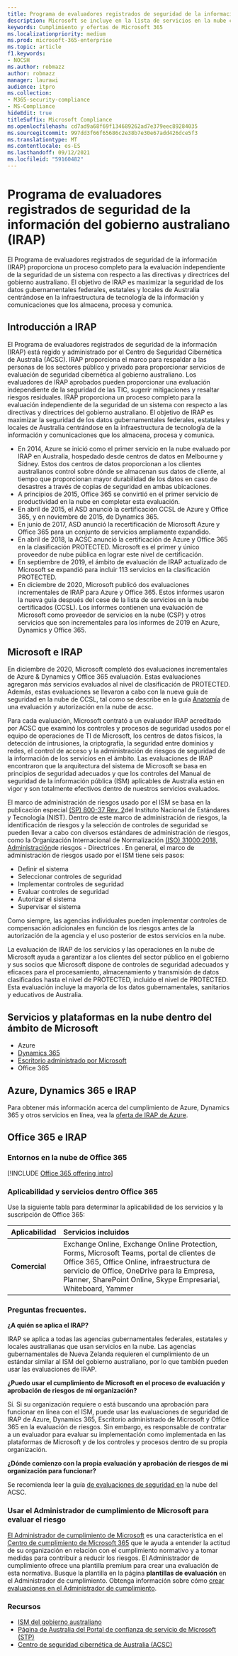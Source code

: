 ```yaml
---
title: Programa de evaluadores registrados de seguridad de la información del gobierno australiano (IRAP)
description: Microsoft se incluye en la lista de servicios en la nube certificados de Australia para marcadores de limitación de difusión no clasificados (DLM) y datos PROTEGIDOS basados en una evaluación y certificación de IRAP por parte del Centro de Seguridad Cibernética de Australia (ACSC).
keywords: Cumplimiento y ofertas de Microsoft 365
ms.localizationpriority: medium
ms.prod: microsoft-365-enterprise
ms.topic: article
f1.keywords:
- NOCSH
ms.author: robmazz
author: robmazz
manager: laurawi
audience: itpro
ms.collection:
- M365-security-compliance
- MS-Compliance
hideEdit: true
titleSuffix: Microsoft Compliance
ms.openlocfilehash: cd7ad9a68f69f134689262ad7e379eec89284035
ms.sourcegitcommit: 997dd3f66f65686c2e38b7e30e67add426dce5f3
ms.translationtype: MT
ms.contentlocale: es-ES
ms.lasthandoff: 09/12/2021
ms.locfileid: "59160482"
---
```

# <a name="australian-government-information-security-registered-assessor-program-irap"></a>Programa de evaluadores registrados de seguridad de la información del gobierno australiano (IRAP)

El Programa de evaluadores registrados de seguridad de la información (IRAP) proporciona un proceso completo para la evaluación independiente de la seguridad de un sistema con respecto a las directivas y directrices del gobierno australiano. El objetivo de IRAP es maximizar la seguridad de los datos gubernamentales federales, estatales y locales de Australia centrándose en la infraestructura de tecnología de la información y comunicaciones que los almacena, procesa y comunica.

## <a name="irap-overview"></a>Introducción a IRAP

El Programa de evaluadores registrados de seguridad de la información (IRAP) está regido y administrado por el Centro de Seguridad Cibernética de Australia (ACSC). IRAP proporciona el marco para respaldar a las personas de los sectores público y privado para proporcionar servicios de evaluación de seguridad cibernética al gobierno australiano. Los evaluadores de IRAP aprobados pueden proporcionar una evaluación independiente de la seguridad de las TIC, sugerir mitigaciones y resaltar riesgos residuales. IRAP proporciona un proceso completo para la evaluación independiente de la seguridad de un sistema con respecto a las directivas y directrices del gobierno australiano. El objetivo de IRAP es maximizar la seguridad de los datos gubernamentales federales, estatales y locales de Australia centrándose en la infraestructura de tecnología de la información y comunicaciones que los almacena, procesa y comunica.

- En 2014, Azure se inició como el primer servicio en la nube evaluado por IRAP en Australia, hospedado desde centros de datos en Melbourne y Sídney. Estos dos centros de datos proporcionan a los clientes australianos control sobre dónde se almacenan sus datos de cliente, al tiempo que proporcionan mayor durabilidad de los datos en caso de desastres a través de copias de seguridad en ambas ubicaciones.
- A principios de 2015, Office 365 se convirtió en el primer servicio de productividad en la nube en completar esta evaluación.
- En abril de 2015, el ASD anunció la certificación CCSL de Azure y Office 365, y en noviembre de 2015, de Dynamics 365.
- En junio de 2017, ASD anunció la recertificación de Microsoft Azure y Office 365 para un conjunto de servicios ampliamente expandido.
- En abril de 2018, la ACSC anunció la certificación de Azure y Office 365 en la clasificación PROTECTED. Microsoft es el primer y único proveedor de nube pública en lograr este nivel de certificación.
- En septiembre de 2019, el ámbito de evaluación de IRAP actualizado de Microsoft se expandió para incluir 113 servicios en la clasificación PROTECTED.
- En diciembre de 2020, Microsoft publicó dos evaluaciones incrementales de IRAP para Azure y Office 365. Estos informes usaron la nueva guía después del cese de la lista de servicios en la nube certificados (CCSL). Los informes contienen una evaluación de Microsoft como proveedor de servicios en la nube (CSP) y otros servicios que son incrementales para los informes de 2019 en Azure, Dynamics y Office 365.

## <a name="microsoft-and-irap"></a>Microsoft e IRAP

En diciembre de 2020, Microsoft completó dos evaluaciones incrementales de Azure & Dynamics y Office 365 evaluación. Estas evaluaciones agregaron más servicios evaluados al nivel de clasificación de PROTECTED. Además, estas evaluaciones se llevaron a cabo con la nueva guía de seguridad en la nube de CCSL, tal como se describe en la guía [Anatomía](https://www.cyber.gov.au/acsc/government/cloud-security-guidance) de una evaluación y autorización en la nube de acsc.

Para cada evaluación, Microsoft contrató a un evaluador IRAP acreditado por ACSC que examinó los controles y procesos de seguridad usados por el equipo de operaciones de TI de Microsoft, los centros de datos físicos, la detección de intrusiones, la criptografía, la seguridad entre dominios y redes, el control de acceso y la administración de riesgos de seguridad de la información de los servicios en el ámbito. Las evaluaciones de IRAP encontraron que la arquitectura del sistema de Microsoft se basa en principios de seguridad adecuados y que los controles del Manual de seguridad de la información pública (ISM) aplicables de Australia están en vigor y son totalmente efectivos dentro de nuestros servicios evaluados.

El marco de administración de riesgos usado por el ISM se basa en la publicación especial [(SP) 800-37 Rev. 2](https://csrc.nist.gov/publications/detail/sp/800-37/rev-2/final)del Instituto Nacional de Estándares y Tecnología (NIST). Dentro de este marco de administración de riesgos, la identificación de riesgos y la selección de controles de seguridad se pueden llevar a cabo con diversos estándares de administración de riesgos, como la Organización Internacional de Normalización [(ISO) 31000:2018, Administración](https://www.iso.org/standard/65694.html)de riesgos - Directrices . En general, el marco de administración de riesgos usado por el ISM tiene seis pasos:

- Definir el sistema
- Seleccionar controles de seguridad
- Implementar controles de seguridad
- Evaluar controles de seguridad
- Autorizar el sistema
- Supervisar el sistema

Como siempre, las agencias individuales pueden implementar controles de compensación adicionales en función de los riesgos antes de la autorización de la agencia y el uso posterior de estos servicios en la nube.

La evaluación de IRAP de los servicios y las operaciones en la nube de Microsoft ayuda a garantizar a los clientes del sector público en el gobierno y sus socios que Microsoft dispone de controles de seguridad adecuados y eficaces para el procesamiento, almacenamiento y transmisión de datos clasificados hasta el nivel de PROTECTED, incluido el nivel de PROTECTED. Esta evaluación incluye la mayoría de los datos gubernamentales, sanitarios y educativos de Australia.

## <a name="microsoft-in-scope-cloud-platforms--services"></a>Servicios y plataformas en la nube dentro del ámbito de Microsoft

- Azure
- [Dynamics 365](https://aka.ms/d365-compliance-list)
- [Escritorio administrado por Microsoft](/microsoft-365/managed-desktop/intro/compliance)
- Office 365

## <a name="azure-dynamics-365-and-irap"></a>Azure, Dynamics 365 e IRAP

Para obtener más información acerca del cumplimiento de Azure, Dynamics 365 y otros servicios en línea, vea la [oferta de IRAP de Azure](/azure/compliance/offerings/offering-australia-irap).

## <a name="office-365-and-irap"></a>Office 365 e IRAP

### <a name="office-365-cloud-environments"></a>Entornos en la nube de Office 365

[!INCLUDE [Office 365 offering intro](../includes/o365-offering-introduction.md)]

### <a name="office-365-applicability-and-in-scope-services"></a>Aplicabilidad y servicios dentro Office 365

Use la siguiente tabla para determinar la aplicabilidad de los servicios y la suscripción de Office 365:

| **Aplicabilidad** | **Servicios incluidos** |
|:------------------|:----------------------|
| **Comercial** | Exchange Online, Exchange Online Protection, Forms, Microsoft Teams, portal de clientes de Office 365, Office Online, infraestructura de servicio de Office, OneDrive para la Empresa, Planner, SharePoint Online, Skype Empresarial, Whiteboard, Yammer |

### <a name="frequently-asked-questions"></a>Preguntas frecuentes.

**¿A quién se aplica el IRAP?**

IRAP se aplica a todas las agencias gubernamentales federales, estatales y locales australianas que usan servicios en la nube. Las agencias gubernamentales de Nueva Zelanda requieren el cumplimiento de un estándar similar al ISM del gobierno australiano, por lo que también pueden usar las evaluaciones de IRAP.

**¿Puedo usar el cumplimiento de Microsoft en el proceso de evaluación y aprobación de riesgos de mi organización?**

Sí. Si su organización requiere o está buscando una aprobación para funcionar en línea con el ISM, puede usar las evaluaciones de seguridad de IRAP de Azure, Dynamics 365, Escritorio administrado de Microsoft y Office 365 en la evaluación de riesgos. Sin embargo, es responsable de contratar a un evaluador para evaluar su implementación como implementada en las plataformas de Microsoft y de los controles y procesos dentro de su propia organización.

**¿Dónde comienzo con la propia evaluación y aprobación de riesgos de mi organización para funcionar?**

Se recomienda leer la guía [de evaluaciones de seguridad en](https://www.cyber.gov.au/acsc/government/cloud-security-guidance) la nube del ACSC.

### <a name="use-microsoft-compliance-manager-to-assess-your-risk"></a>Usar el Administrador de cumplimiento de Microsoft para evaluar el riesgo

[El Administrador de cumplimiento de Microsoft](/microsoft-365/compliance/compliance-manager) es una característica en el [Centro de cumplimiento de Microsoft 365](/microsoft-365/compliance/microsoft-365-compliance-center) que le ayuda a entender la actitud de su organización en relación con el cumplimiento normativo y a tomar medidas para contribuir a reducir los riesgos. El Administrador de cumplimiento ofrece una plantilla premium para crear una evaluación de esta normativa. Busque la plantilla en la página **plantillas de evaluación** en el Administrador de cumplimiento. Obtenga información sobre cómo [crear evaluaciones en el Administrador de cumplimiento](/microsoft-365/compliance/compliance-manager-assessments).

### <a name="resources"></a>Recursos

- [ISM del gobierno australiano](https://acsc.gov.au/infosec/ism/index.htm)
- [Página de Australia del Portal de confianza de servicio de Microsoft (STP)](https://aka.ms/au-irap)
- [Centro de seguridad cibernética de Australia (ACSC)](https://www.cyber.gov.au)
